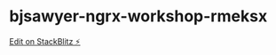 # bjsawyer-ngrx-workshop-rmeksx

[Edit on StackBlitz ⚡️](https://stackblitz.com/edit/bjsawyer-ngrx-workshop-rmeksx)